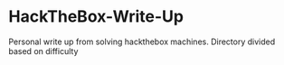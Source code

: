 # HackTheBox-Write-Up
Personal write up from solving hackthebox machines. Directory divided based on difficulty
